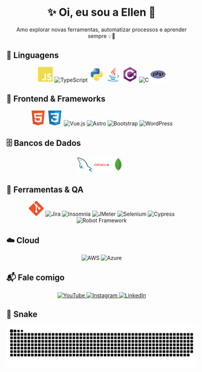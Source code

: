 <h1 align="center">✨ Oi, eu sou a Ellen 🌸</h1>

<p align="center">
  Amo explorar novas ferramentas, automatizar processos e aprender sempre 💡🚀
</p>



## 🚀 Linguagens
<div align="center">
  <img alt="JavaScript" height="40" src="https://raw.githubusercontent.com/devicons/devicon/master/icons/javascript/javascript-plain.svg"/>
  <img alt="TypeScript" height="40" src="https://cdn.simpleicons.org/typescript"/>
  <img alt="Python" height="40" src="https://raw.githubusercontent.com/devicons/devicon/master/icons/python/python-original.svg"/>
  <img alt="Java" height="40" src="https://raw.githubusercontent.com/devicons/devicon/master/icons/java/java-original.svg"/>
  <img alt="Csharp" height="40" src="https://raw.githubusercontent.com/devicons/devicon/master/icons/csharp/csharp-original.svg"/>
  <img alt="C" height="40" src="https://cdn.simpleicons.org/c"/>
  <img alt="PHP" height="40" src="https://raw.githubusercontent.com/devicons/devicon/master/icons/php/php-original.svg"/>
</div>



## 🎨 Frontend & Frameworks
<div align="center">
  <img alt="HTML5" height="40" src="https://raw.githubusercontent.com/devicons/devicon/master/icons/html5/html5-original.svg"/>
  <img alt="CSS3" height="40" src="https://raw.githubusercontent.com/devicons/devicon/master/icons/css3/css3-original.svg"/>
  <img alt="Vue.js" height="40" src="https://cdn.simpleicons.org/vuedotjs"/>
  <img alt="Astro" height="40" src="https://cdn.simpleicons.org/astro"/>
  <img alt="Bootstrap" height="40" src="https://cdn.simpleicons.org/bootstrap"/>
  <img alt="WordPress" height="40" src="https://cdn.simpleicons.org/wordpress"/>
</div>



## 🗄️ Bancos de Dados
<div align="center">
  <img alt="MySQL" height="40" src="https://raw.githubusercontent.com/devicons/devicon/master/icons/mysql/mysql-original.svg"/>
  <img alt="Oracle" height="40" src="https://raw.githubusercontent.com/devicons/devicon/master/icons/oracle/oracle-original.svg"/>
  <img alt="MongoDB" height="40" src="https://raw.githubusercontent.com/devicons/devicon/master/icons/mongodb/mongodb-original.svg"/>
</div>



## 🧪 Ferramentas & QA
<div align="center">
  <img alt="Git" height="40" src="https://raw.githubusercontent.com/devicons/devicon/master/icons/git/git-original.svg"/>
  <img alt="Jira" height="40" src="https://cdn.simpleicons.org/jira"/>
  <img alt="Insomnia" height="40" src="https://cdn.simpleicons.org/insomnia"/>
  <img alt="JMeter" height="40" src="https://jmeter.apache.org/images/jmeter_square.svg"/>
  <img alt="Selenium" height="40" src="https://cdn.simpleicons.org/selenium"/>
  <img alt="Cypress" height="40" src="https://cdn.simpleicons.org/cypress"/>
  <img alt="Robot Framework" height="40" src="https://cdn.simpleicons.org/robotframework"/>
</div>



## ☁️ Cloud
<div align="center">
  <img alt="AWS" height="40" src="https://upload.wikimedia.org/wikipedia/commons/9/93/Amazon_Web_Services_Logo.svg"/>
  <img alt="Azure" height="40" src="https://upload.wikimedia.org/wikipedia/commons/f/fa/Microsoft_Azure.svg"/>
</div>



## 📬 Fale comigo
<p align="center">
  <a href="https://www.youtube.com/channel/UCSawC0irKSG8W05zahr1i9w" target="_blank">
    <img src="https://img.shields.io/badge/-Youtube-%23EA4335?style=for-the-badge&logo=youtube&logoColor=white" alt="YouTube"/>
  </a>
  <a href="https://www.instagram.com/caldasflamejantes/" target="_blank">
    <img src="https://img.shields.io/badge/-Instagram-%23E4405F?style=for-the-badge&logo=instagram&logoColor=white" alt="Instagram"/>
  </a>
  <a href="https://www.linkedin.com/in/ellen-maria-da-silva-caldas-4824b01a7/" target="_blank">
    <img src="https://img.shields.io/badge/-LinkedIn-%230077B5?style=for-the-badge&logo=linkedin&logoColor=white" alt="LinkedIn"/>
  </a>
</p>



## 🐍 Snake
<p align="center">
  <img src="https://github.com/ELLEN2121/ELLEN2121/blob/output/github-contribution-grid-snake.svg" alt="snake gif"/>
</p>
